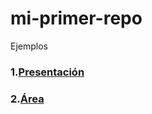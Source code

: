 # mi-primer-repo
Ejemplos

### 1.[Presentación](https://github.com/CesarAlejandroGonzalezRomero/mi-primer-repo/blob/main/presentaci%C3%B3n.c)
### 2.[Área](https://github.com/CesarAlejandroGonzalezRomero/mi-primer-repo/blob/main/area.c)
